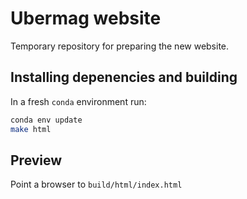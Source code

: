 # Ubermag website

Temporary repository for preparing the new website.

## Installing depenencies and building

In a fresh `conda` environment run:
```bash
conda env update
make html
```

## Preview
Point a browser to `build/html/index.html`
